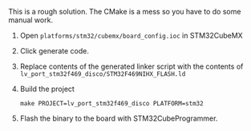 This is a rough solution. The CMake is a mess so you have to do some manual work.

1. Open `platforms/stm32/cubemx/board_config.ioc` in STM32CubeMX
2. Click generate code.
3. Replace contents of the generated linker script with the contents of `lv_port_stm32f469_disco/STM32F469NIHX_FLASH.ld`
4. Build the project

    ```
    make PROJECT=lv_port_stm32f469_disco PLATFORM=stm32
    ```

5. Flash the binary to the board with STM32CubeProgrammer.
